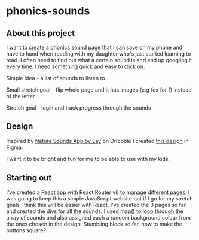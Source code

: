 
# phonics-sounds

## About this project

I want to create a phonics sound page that I can save on my phone and have to hand when reading with my daughter who's just started learning to read. I often need to find out what a certain sound is and end up googling it every time. I need something quick and easy to click on. 

Simple idea - a list of sounds to listen to

Small stretch goal - flip whole page and it has images (e.g fox for f) instead of the letter

Stretch goal - login and track progress through the sounds

## Design

Inspired by [Nature Sounds App by Lay](https://dribbble.com/shots/8832668-Nature-Sounds-App) on Dribbble I created [this design](https://www.figma.com/file/rGauNq8bzvkADENejijRWX/Phonics-design?node-id=0%3A1) in Figma.

I want it to be bright and fun for me to be able to use with my kids.


## Starting out

I've created a React app with React Router v6 to manage different pages. I was going to keep this a simple JavaScript website but if I go for my stretch goals I think this will be easier with React. I've created the 3 pages so far, and created the divs for all the sounds. I used map() to loop through the array of sounds and also assigned each a random background colour from the ones chosen in the design. Stumbling block so far, how to make the buttons square?